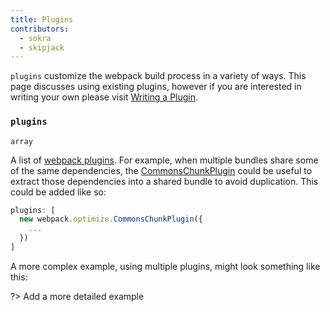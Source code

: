 ```yaml
---
title: Plugins
contributors:
  - sokra
  - skipjack
---
```


`plugins` customize the webpack build process in a variety of ways. This page discusses using existing plugins, however if you are interested in writing your own please visit [Writing a Plugin]().

### `plugins`

`array`

A list of [webpack plugins](). For example, when multiple bundles share some of the same dependencies, the [CommonsChunkPlugin]() could be useful to extract those dependencies into a shared bundle to avoid duplication. This could be added like so:

```js
plugins: [
  new webpack.optimize.CommonsChunkPlugin({
    ...
  })
]
```

A more complex example, using multiple plugins, might look something like this:

?> Add a more detailed example
